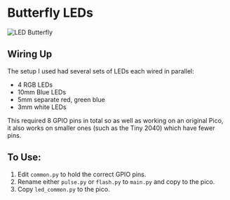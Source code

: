 # Butterfly LEDs

![LED Butterfly](/Users/mike.downey/Documents/Python/jam_2023/butterfly/butterfly.jpg)

## Wiring Up

The setup I used had several sets of LEDs each wired in parallel:
 * 4 RGB LEDs
 * 10mm Blue LEDs
 * 5mm separate red, green blue
 * 3mm white LEDs

This required 8 GPIO pins in total so as well as working on an original Pico, it also works
on smaller ones (such as the Tiny 2040) which have fewer pins.

## To Use:

1. Edit `common.py` to hold the correct GPIO pins.
2. Rename either `pulse.py` or `flash.py` to `main.py` and copy to the pico.
3. Copy `led_common.py`  to the pico.
